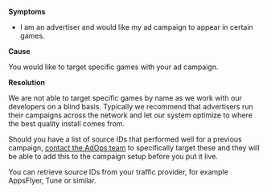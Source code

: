 
        

**Symptoms** 

*   I am an advertiser and would like my ad campaign to appear in certain games.

**Cause** 

You would like to target specific games with your ad campaign.

**Resolution** 

We are not able to target specific games by name as we work with our developers on a blind basis. Typically we recommend that advertisers run their campaigns across the network and let our system optimize to where the best quality install comes from.

Should you have a list of source IDs that performed well for a previous campaign, [contact the AdOps team](https://unityads.unity3d.com/help/help/contact) to specifically target these and they will be able to add this to the campaign setup before you put it live.

You can retrieve source IDs from your traffic provider, for example AppsFlyer, Tune or similar.

      